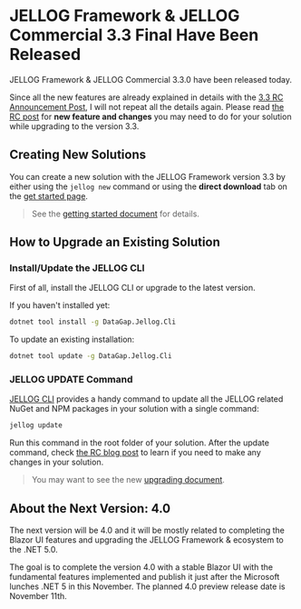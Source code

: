 # JELLOG Framework & JELLOG Commercial 3.3 Final Have Been Released

JELLOG Framework & JELLOG Commercial 3.3.0 have been released today.

Since all the new features are already explained in details with the [3.3 RC Announcement Post](https://blog.jellog.io/jellog/JELLOG-Framework-JELLOG-Commercial-v3.3-RC-Have-Been-Released), I will not repeat all the details again. Please read [the RC post](https://blog.jellog.io/jellog/JELLOG-Framework-JELLOG-Commercial-v3.3-RC-Have-Been-Released) for **new feature and changes** you may need to do for your solution while upgrading to the version 3.3.

## Creating New Solutions

You can create a new solution with the JELLOG Framework version 3.3 by either using the `jellog new` command or using the **direct download** tab on the [get started page](https://jellog.io/get-started).

> See the [getting started document](https://docs.jellog.io/en/jellog/latest/Getting-Started) for details.

## How to Upgrade an Existing Solution

### Install/Update the JELLOG CLI

First of all, install the JELLOG CLI or upgrade to the latest version.

If you haven't installed yet:

````bash
dotnet tool install -g DataGap.Jellog.Cli
````

To update an existing installation:

```bash
dotnet tool update -g DataGap.Jellog.Cli
```

### JELLOG UPDATE Command

[JELLOG CLI](https://docs.jellog.io/en/jellog/latest/CLI) provides a handy command to update all the JELLOG related NuGet and NPM packages in your solution with a single command:

````bash
jellog update
````

Run this command in the root folder of your solution. After the update command, check [the RC blog post](https://blog.jellog.io/jellog/JELLOG-Framework-JELLOG-Commercial-v3.3-RC-Have-Been-Released) to learn if you need to make any changes in your solution.

> You may want to see the new [upgrading document](https://docs.jellog.io/en/jellog/latest/Upgrading).

## About the Next Version: 4.0

The next version will be 4.0 and it will be mostly related to completing the Blazor UI features and upgrading the JELLOG Framework & ecosystem to the .NET 5.0.

The goal is to complete the version 4.0 with a stable Blazor UI with the fundamental features implemented and publish it just after the Microsoft lunches .NET 5 in this November. The planned 4.0 preview release date is November 11th.